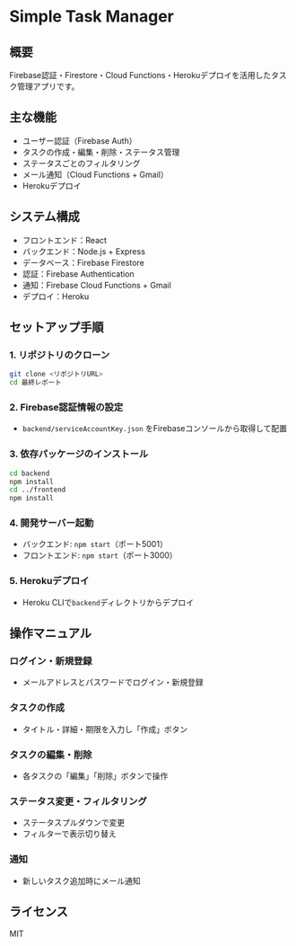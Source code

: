 # Simple Task Manager

## 概要
Firebase認証・Firestore・Cloud Functions・Herokuデプロイを活用したタスク管理アプリです。

## 主な機能
- ユーザー認証（Firebase Auth）
- タスクの作成・編集・削除・ステータス管理
- ステータスごとのフィルタリング
- メール通知（Cloud Functions + Gmail）
- Herokuデプロイ

## システム構成
- フロントエンド：React
- バックエンド：Node.js + Express
- データベース：Firebase Firestore
- 認証：Firebase Authentication
- 通知：Firebase Cloud Functions + Gmail
- デプロイ：Heroku

## セットアップ手順

### 1. リポジトリのクローン
```sh
git clone <リポジトリURL>
cd 最終レポート
```

### 2. Firebase認証情報の設定
- `backend/serviceAccountKey.json` をFirebaseコンソールから取得して配置

### 3. 依存パッケージのインストール
```sh
cd backend
npm install
cd ../frontend
npm install
```

### 4. 開発サーバー起動
- バックエンド: `npm start`（ポート5001）
- フロントエンド: `npm start`（ポート3000）

### 5. Herokuデプロイ
- Heroku CLIで`backend`ディレクトリからデプロイ

## 操作マニュアル

### ログイン・新規登録
- メールアドレスとパスワードでログイン・新規登録

### タスクの作成
- タイトル・詳細・期限を入力し「作成」ボタン

### タスクの編集・削除
- 各タスクの「編集」「削除」ボタンで操作

### ステータス変更・フィルタリング
- ステータスプルダウンで変更
- フィルターで表示切り替え

### 通知
- 新しいタスク追加時にメール通知

## ライセンス
MIT 